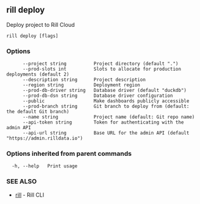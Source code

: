 ## rill deploy

Deploy project to Rill Cloud

```
rill deploy [flags]
```

### Options

```
      --project string          Project directory (default ".")
      --prod-slots int          Slots to allocate for production deployments (default 2)
      --description string      Project description
      --region string           Deployment region
      --prod-db-driver string   Database driver (default "duckdb")
      --prod-db-dsn string      Database driver configuration
      --public                  Make dashboards publicly accessible
      --prod-branch string      Git branch to deploy from (default: the default Git branch)
      --name string             Project name (default: Git repo name)
      --api-token string        Token for authenticating with the admin API
      --api-url string          Base URL for the admin API (default "https://admin.rilldata.io")
```

### Options inherited from parent commands

```
  -h, --help   Print usage
```

### SEE ALSO

* [rill](rill.md)	 - Rill CLI

